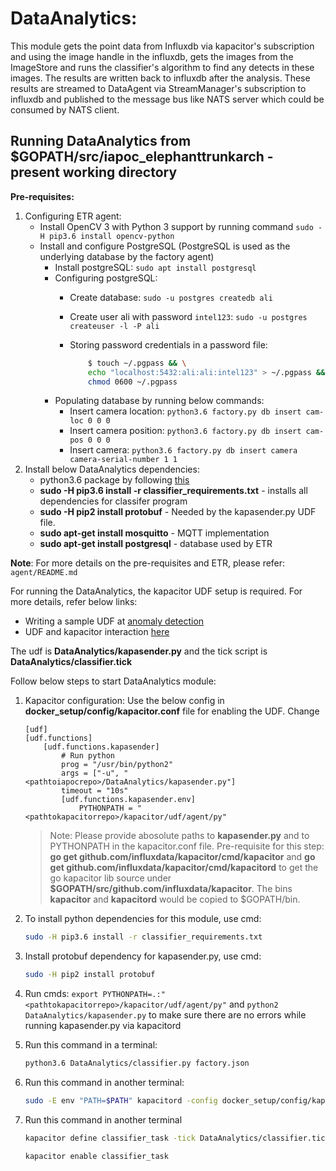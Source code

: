 # DataAnalytics:

This module gets the point data from Influxdb via kapacitor's subscription and using the image handle in the influxdb, gets the images from the ImageStore and runs the classifier's algorithm to find any detects in these images. The results are written back to influxdb after the 
analysis. These results are streamed to DataAgent via StreamManager's subscription to influxdb and published to the message bus like NATS server which could be consumed by NATS client.

## Running DataAnalytics from $GOPATH/src/iapoc_elephanttrunkarch - present working directory

**Pre-requisites:**
1. Configuring ETR agent:
    * Install OpenCV 3 with Python 3 support by running command `sudo -H pip3.6 install opencv-python`
    * Install and configure PostgreSQL (PostgreSQL is used as the underlying database by the factory agent)
        * Install postgreSQL: `sudo apt install postgresql`
        * Configuring postgreSQL:
            * Create database: `sudo -u postgres createdb ali`
            * Create user ali with password `intel123`: `sudo -u postgres createuser -l -P ali`
            * Storing password credentials in a password file: 
                
                ```sh
                    $ touch ~/.pgpass && \
                    echo "localhost:5432:ali:ali:intel123" > ~/.pgpass && \
                    chmod 0600 ~/.pgpass
                ```
        * Populating database by running below commands:
            * Insert camera location: `python3.6 factory.py db insert cam-loc 0 0 0`
            * Insert camera position: `python3.6 factory.py db insert cam-pos 0 0 0`
            * Insert camera: `python3.6 factory.py db insert camera camera-serial-number 1 1`
2. Install below DataAnalytics dependencies:
    * python3.6 package by following [this](http://ubuntuhandbook.org/index.php/2017/07/install-python-3-6-1-in-ubuntu-16-04-lts/)
    * **sudo -H pip3.6 install -r classifier_requirements.txt** - installs all dependencies for classifer program
    * **sudo -H pip2 install protobuf** - Needed by the kapasender.py UDF file.
    * **sudo apt-get install mosquitto** - MQTT implementation
    * **sudo apt-get install postgresql** - database used by ETR

**Note**: For more details on the pre-requisites and ETR, please refer: `agent/README.md`

For running the DataAnalytics, the kapacitor UDF setup is required. For more details, refer below links:
* Writing a sample UDF at [anomaly detection](https://docs.influxdata.com/kapacitor/v1.5/guides/anomaly_detection/)
* UDF and kapacitor interaction [here](https://docs.influxdata.com/kapacitor/v1.5/guides/socket_udf/)

The udf is **DataAnalytics/kapasender.py** and the tick script is **DataAnalytics/classifier.tick**

Follow below steps to start DataAnalytics module:
1. Kapacitor configuration:
    Use the below config in **docker_setup/config/kapacitor.conf** file for enabling the UDF. Change 
    ```
    [udf]
    [udf.functions]
        [udf.functions.kapasender]
            # Run python
            prog = "/usr/bin/python2"
            args = ["-u", "<pathtoiapocrepo>/DataAnalytics/kapasender.py"]
            timeout = "10s"
            [udf.functions.kapasender.env]
                PYTHONPATH = "<pathtokapacitorrepo>/kapacitor/udf/agent/py"
    ```
    > Note:
    > Please provide abosolute paths to **kapasender.py** and to PYTHONPATH in the kapacitor.conf file.
    > Pre-requisite for this step: **go get github.com/influxdata/kapacitor/cmd/kapacitor** and **go get github.com/influxdata/kapacitor/cmd/kapacitord** to get the go kapacitor lib source under **$GOPATH/src/github.com/influxdata/kapacitor**. The bins **kapacitor** and **kapacitord** would be copied to $GOPATH/bin. 

2. To install python dependencies for this module, use cmd:
    ```sh
    sudo -H pip3.6 install -r classifier_requirements.txt
    ```

3. Install protobuf dependency for kapasender.py, use cmd:
    ```sh
    sudo -H pip2 install protobuf
    ```
    
4. Run cmds: `export PYTHONPATH=.:"<pathtokapacitorrepo>/kapacitor/udf/agent/py"` and `python2 DataAnalytics/kapasender.py` to make sure there are no errors while running kapasender.py via kapacitord

5. Run this command in a terminal:
    ```sh
    python3.6 DataAnalytics/classifier.py factory.json
    ```
    
6. Run this command in another terminal:
    ```sh
    sudo -E env "PATH=$PATH" kapacitord -config docker_setup/config/kapacitor.conf
    ```
    
7. Run this command in another terminal
    ```sh
    kapacitor define classifier_task -tick DataAnalytics/classifier.tick
    
    kapacitor enable classifier_task
    ```
    
    